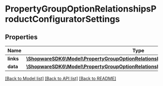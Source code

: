 # PropertyGroupOptionRelationshipsProductConfiguratorSettings

## Properties
Name | Type | Description | Notes
------------ | ------------- | ------------- | -------------
**links** | [**\ShopwareSDK6\Model\PropertyGroupOptionRelationshipsProductConfiguratorSettingsLinks**](PropertyGroupOptionRelationshipsProductConfiguratorSettingsLinks.md) |  | [optional] 
**data** | [**\ShopwareSDK6\Model\PropertyGroupOptionRelationshipsProductConfiguratorSettingsData[]**](PropertyGroupOptionRelationshipsProductConfiguratorSettingsData.md) |  | [optional] 

[[Back to Model list]](../../README.md#documentation-for-models) [[Back to API list]](../../README.md#documentation-for-api-endpoints) [[Back to README]](../../README.md)

